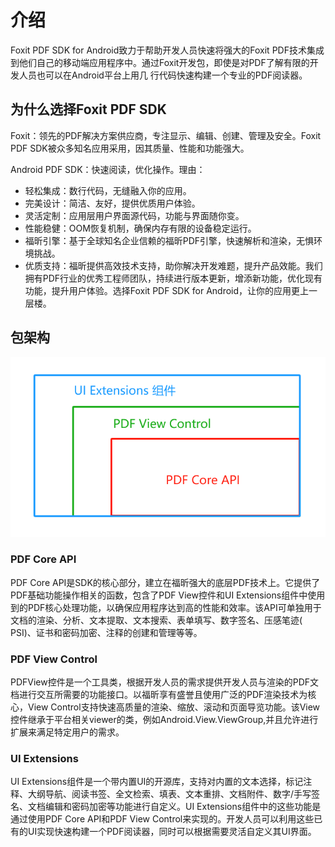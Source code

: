 # 介绍

Foxit PDF SDK for Android致力于帮助开发人员快速将强大的Foxit
PDF技术集成到他们自己的移动端应用程序中。通过Foxit开发包，即使是对PDF了解有限的开发人员也可以在Android平台上用几
行代码快速构建一个专业的PDF阅读器。

## 为什么选择Foxit PDF SDK

Foxit：领先的PDF解决方案供应商，专注显示、编辑、创建、管理及安全。Foxit PDF SDK被众多知名应用采用，因其质量、性能和功能强大。

Android PDF SDK：快速阅读，优化操作。理由：

- 轻松集成：数行代码，无缝融入你的应用。
- 完美设计：简洁、友好，提供优质用户体验。
- 灵活定制：应用层用户界面源代码，功能与界面随你变。
- 性能稳健：OOM恢复机制，确保内存有限的设备稳定运行。
- 福昕引擎：基于全球知名企业信赖的福昕PDF引擎，快速解析和渲染，无惧环境挑战。
- 优质支持：福昕提供高效技术支持，助你解决开发难题，提升产品效能。我们拥有PDF行业的优秀工程师团队，持续进行版本更新，增添新功能，优化现有功能，提升用户体验。选择Foxit
  PDF SDK for Android，让你的应用更上一层楼。

## 包架构

![img.png](../.vuepress/public/images/img.png)

### PDF Core API

PDF Core API是SDK的核心部分，建立在福昕强大的底层PDF技术上。它提供了PDF基础功能操作相关的函数，包含了PDF View控件和UI
Extensions组件中使用到的PDF核心处理功能，以确保应用程序达到高的性能和效率。该API可单独用于文档的渲染、分析、文本提取、文本搜索、表单填写、数字签名、压感笔迹(
PSI)、证书和密码加密、注释的创建和管理等等。

### PDF View Control

PDFView控件是一个工具类，根据开发人员的需求提供开发人员与渲染的PDF文档进行交互所需要的功能接口。以福昕享有盛誉且使用广泛的PDF渲染技术为核心，View
Control支持快速高质量的渲染、缩放、滚动和页面导览功能。该View控件继承于平台相关viewer的类，例如Android.View.ViewGroup,并且允许进行扩展来满足特定用户的需求。

### UI Extensions

UI Extensions组件是一个带内置UI的开源库，支持对内置的文本选择，标记注释、大纲导航、阅读书签、全文检索、填表、文本重排、文档附件、数字/手写签名、文档编辑和密码加密等功能进行自定义。UI
Extensions组件中的这些功能是通过使用PDF Core API和PDF View Control来实现的。开发人员可以利用这些已有的UI实现快速构建一个PDF阅读器，同时可以根据需要灵活自定义其UI界面。

[//]: # (## 主要功能)

[//]: # ()

[//]: # (Foxit PDF SDK for Android包括了一些主要的功能，用来帮助应用程序开发人员在快速实现他们所需要的功能的同时减少开发成本。)

[//]: # ()

[//]: # (| 功能                                                                      | 描述                                                                     |)

[//]: # (|-------------------------------------------------------------------------|------------------------------------------------------------------------|)

[//]: # (| [PDF Document]&#40;../guide/basic-features/pdf-document.html&#41;               | 打开和关闭文件，设置和获取metadata。                                                 |)

[//]: # (| [PDF Page]&#40;/RDK_Example/guide/basic-features/pdf-document.html&#41;         | 解析、渲染、阅读、编辑文档页面。                                                       |)

[//]: # (| [Render]&#40;/RDK_Example/guide/basic-features/pdf-document.html&#41;           | 平台图像设备在bitmap上创建图像渲染引擎。                                                |)

[//]: # (| [Reflow]&#40;/RDK_Example/guide/basic-features/pdf-document.html&#41;           | 重排页面内容。                                                                |)

[//]: # (| [Crop]&#40;/RDK_Example/guide/basic-features/pdf-document.html&#41;             | 裁剪PDF页面。                                                               |)

[//]: # (| [Text Select]&#40;/RDK_Example/guide/basic-features/pdf-document.html&#41;      | 文本选择。                                                                  |)

[//]: # (| [Text Search]&#40;/RDK_Example/guide/basic-features/pdf-document.html&#41;      | 文本搜索，并且支持全文索引搜索。                                                       |)

[//]: # (| [Outline]&#40;/RDK_Example/guide/basic-features/pdf-document.html&#41;          | 定位和链接到文档中的兴趣点。                                                         |)

[//]: # (| [Reading Bookmark]&#40;/RDK_Example/guide/basic-features/pdf-document.html&#41; | 标记文档中感兴趣的页面和段落位置。                                                      |)

[//]: # (| [Annotation]&#40;/RDK_Example/guide/basic-features/pdf-document.html&#41;       | 创建、编辑和移除annotations。                                                   |)

[//]: # (| [Layers]&#40;/RDK_Example/guide/basic-features/pdf-document.html&#41;           | 添加、编辑和移除PDF层内容。                                                        |)

[//]: # (| [Attachments]&#40;/RDK_Example/guide/basic-features/pdf-document.html&#41;      | 添加、编辑和移除文档级的附件。                                                        |)

[//]: # (| [Form]&#40;/RDK_Example/guide/basic-features/pdf-document.html&#41;             | 支持JavaScript填表，通过XFDF/FDF/XML文件导入和导出表单数据。支持创建文本域、复选框、单选按钮、组合框、列表框和签名域。 |)

[//]: # (| [XFA]&#40;/RDK_Example/guide/basic-features/pdf-document.html&#41;              | 支持静态和动态XFA。                                                            |)

[//]: # (| [Signature]&#40;/RDK_Example/guide/basic-features/pdf-document.html&#41;        | 签名PDF文档，验证签名，添加或删除签名域。添加和验证第三方数字签名.支持签名的长期验证&#40;LTV&#41;。                     |)

[//]: # (| [Fill]&#40;/RDK_Example/guide/basic-features/pdf-document.html&#41;             | 用文本和符号填写扁平化表单（即非交互式表单）                                                 |)

[//]: # (| [Security]&#40;/RDK_Example/guide/basic-features/pdf-document.html&#41;         | 密码和证书加密PDF文档。                                                          |)

[//]: # (| [Pan and Zoom]&#40;/RDK_Example/guide/basic-features/pdf-document.html&#41;     | 调整视图中的放大倍数和位置以匹配Pan&Zoom缩略视图当中的矩形区域。                                   |)

[//]: # (| [Print]&#40;/RDK_Example/guide/basic-features/pdf-document.html&#41;            | 打印PDF文档。                                                               |)

[//]: # (| [RMS]&#40;/RDK_Example/guide/basic-features/pdf-document.html&#41;              | 支持微软IRMv1和IRMv2标准的RMS解密。                                               |)

[//]: # (| [Comparison]&#40;/RDK_Example/guide/basic-features/pdf-document.html&#41;       | 对比两个PDF文档，并且标记文档之间的差异。                                                 |)

[//]: # (| [Scanning]&#40;/RDK_Example/guide/basic-features/pdf-document.html&#41;         | 扫描纸质文档，并将其转换为PDF文档。                                                    |)

[//]: # (| [Speak]&#40;/RDK_Example/guide/basic-features/pdf-document.html&#41;            | 支持阅读PDF文档中的文本。                                                         |)

[//]: # (| [Split Screen]&#40;/RDK_Example/guide/basic-features/pdf-document.html&#41;     | 支持分屏。                                                                  |)

[//]: # (| [Out of Memory]&#40;/RDK_Example/guide/basic-features/pdf-document.html&#41;    | 从内存不足中恢复运行。                                                            |)

